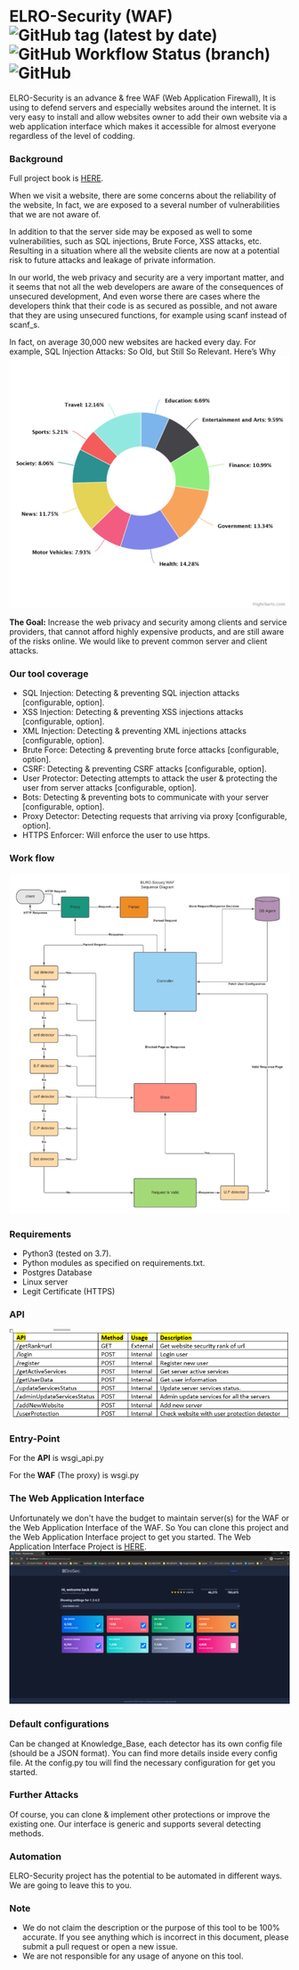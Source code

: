 # ELRO-Security (WAF) ![GitHub tag (latest by date)](https://img.shields.io/github/v/tag/eliranmaman/ELRO-Security-Project) ![GitHub Workflow Status (branch)](https://img.shields.io/github/workflow/status/eliranmaman/WP-exploiter/Python%20application/master)  ![GitHub](https://img.shields.io/github/license/eliranmaman/ELRO-Security-Project) 
ELRO-Security is an advance & free WAF (Web Application Firewall), 
It is using to defend servers and especially websites around the internet. 
It is very easy to install and allow websites owner to add their own website 
via a web application interface which makes it accessible for almost everyone regardless of the level of codding.


### Background
Full project book is [HERE](docs/ELRO-Securiy-Project-Book.pdf).

When we visit a website, there are some concerns about the reliability of the website,
In fact, we are exposed to a several number of vulnerabilities that we are not aware of.

In addition to that the server side may be exposed as well to some vulnerabilities, 
such as SQL injections, Brute Force, XSS attacks, etc.
Resulting in a situation where all the website clients are now at a potential risk to future attacks and leakage of private information.

In our world, the web privacy and security are a very important matter, and it seems that not all the web developers are aware of the consequences of unsecured development,
And even worse there are cases where the developers think that their code is as secured as possible, and not aware that they are using unsecured functions, for example using scanf instead of scanf_s.

In fact, on average 30,000 new websites are hacked every day. For example, SQL Injection Attacks: So Old, but Still So Relevant. Here’s Why
![Drag Racing](docs/Background.png)

**The Goal:** Increase the web privacy and security among clients and service providers, that cannot afford highly expensive products, and are still aware of the risks online. We would like to prevent common server and client attacks.


### Our tool coverage 
* SQL Injection: Detecting & preventing SQL injection attacks [configurable, option].
* XSS Injection: Detecting & preventing XSS injections attacks [configurable, option].
* XML Injection: Detecting & preventing XML injections attacks [configurable, option].
* Brute Force: Detecting & preventing brute force attacks [configurable, option].
* CSRF: Detecting & preventing CSRF attacks [configurable, option].
* User Protector:   Detecting attempts to attack the user & protecting the user from server attacks [configurable, option].
* Bots: Detecting & preventing bots to communicate with your server [configurable, option].
* Proxy Detector: Detecting requests that arriving via proxy [configurable, option].
* HTTPS Enforcer: Will enforce the user to use https.

### Work flow
![Drag Racing](docs/Work_flow.jpeg)

### Requirements
* Python3 (tested on 3.7).
* Python modules as specified on requirements.txt.
* Postgres Database
* Linux server
* Legit Certificate (HTTPS)

### API
![Drag Racing](docs/API.png)

### Entry-Point
For the **API** is wsgi_api.py

For the **WAF** (The proxy) is wsgi.py

### The Web Application Interface
Unfortunately we don't have the budget to maintain server(s) for the WAF or the Web Application Interface of the WAF.
So You can clone this project and the Web Application Interface project to get you started.
The Web Application Interface Project is [HERE](https://github.com/royiHamo/ElroWebApp).
![Drag Racing](docs/WebApplicationInterface.png)


### Default configurations
Can be changed at Knowledge_Base, each detector has its own config file (should be a JSON format). 
You can find more details inside every config file.
At the config.py tou will find the necessary configuration for get you started.

### Further Attacks
Of course, you can clone & implement other protections or improve the existing one. Our interface is generic and supports several detecting methods.

### Automation
ELRO-Security project has the potential to be automated in different ways. 
We are going to leave this to you. 

### Note
* We do not claim the description or the purpose of this tool to be 100% accurate. If you see anything which is incorrect in this document, please submit a pull request or open a new issue.
* We are not responsible for any usage of anyone on this tool.
